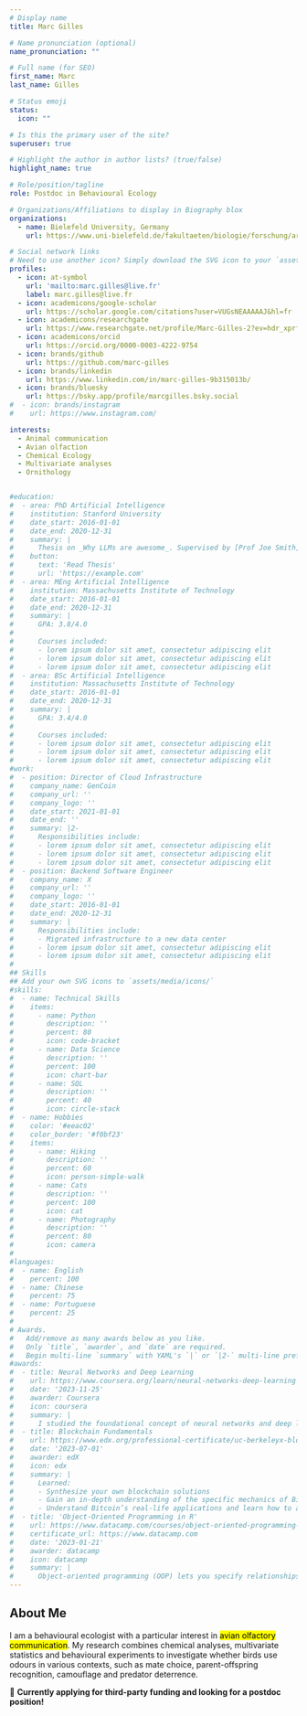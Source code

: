 ```yaml
---
# Display name
title: Marc Gilles

# Name pronunciation (optional)
name_pronunciation: ""

# Full name (for SEO)
first_name: Marc
last_name: Gilles

# Status emoji
status:
  icon: ""

# Is this the primary user of the site?
superuser: true

# Highlight the author in author lists? (true/false)
highlight_name: true

# Role/position/tagline
role: Postdoc in Behavioural Ecology

# Organizations/Affiliations to display in Biography blox
organizations:
  - name: Bielefeld University, Germany
    url: https://www.uni-bielefeld.de/fakultaeten/biologie/forschung/arbeitsgruppen/behav_eco/

# Social network links
# Need to use another icon? Simply download the SVG icon to your `assets/media/icons/` folder.
profiles:
  - icon: at-symbol
    url: 'mailto:marc.gilles@live.fr'
    label: marc.gilles@live.fr
  - icon: academicons/google-scholar
    url: https://scholar.google.com/citations?user=VUGsNEAAAAAJ&hl=fr
  - icon: academicons/researchgate
    url: https://www.researchgate.net/profile/Marc-Gilles-2?ev=hdr_xprf
  - icon: academicons/orcid
    url: https://orcid.org/0000-0003-4222-9754
  - icon: brands/github
    url: https://github.com/marc-gilles
  - icon: brands/linkedin
    url: https://www.linkedin.com/in/marc-gilles-9b315013b/
  - icon: brands/bluesky
    url: https://bsky.app/profile/marcgilles.bsky.social
#  - icon: brands/instagram
#    url: https://www.instagram.com/

interests:
  - Animal communication
  - Avian olfaction
  - Chemical Ecology
  - Multivariate analyses
  - Ornithology


#education:
#  - area: PhD Artificial Intelligence
#    institution: Stanford University
#    date_start: 2016-01-01
#    date_end: 2020-12-31
#    summary: |
#      Thesis on _Why LLMs are awesome_. Supervised by [Prof Joe Smith](https://example.com). Presented papers at 5 IEEE conferences with the contributions being published in 2 #Springer journals.
#    button:
#      text: 'Read Thesis'
#      url: 'https://example.com'
#  - area: MEng Artificial Intelligence
#    institution: Massachusetts Institute of Technology
#    date_start: 2016-01-01
#    date_end: 2020-12-31
#    summary: |
#      GPA: 3.8/4.0
#
#      Courses included:
#      - lorem ipsum dolor sit amet, consectetur adipiscing elit
#      - lorem ipsum dolor sit amet, consectetur adipiscing elit
#      - lorem ipsum dolor sit amet, consectetur adipiscing elit
#  - area: BSc Artificial Intelligence
#    institution: Massachusetts Institute of Technology
#    date_start: 2016-01-01
#    date_end: 2020-12-31
#    summary: |
#      GPA: 3.4/4.0
#      
#      Courses included:
#      - lorem ipsum dolor sit amet, consectetur adipiscing elit
#      - lorem ipsum dolor sit amet, consectetur adipiscing elit
#      - lorem ipsum dolor sit amet, consectetur adipiscing elit
#work:
#  - position: Director of Cloud Infrastructure
#    company_name: GenCoin
#    company_url: ''
#    company_logo: ''
#    date_start: 2021-01-01
#    date_end: ''
#    summary: |2-
#      Responsibilities include:
#      - lorem ipsum dolor sit amet, consectetur adipiscing elit
#      - lorem ipsum dolor sit amet, consectetur adipiscing elit
#      - lorem ipsum dolor sit amet, consectetur adipiscing elit
#  - position: Backend Software Engineer
#    company_name: X
#    company_url: ''
#    company_logo: ''
#    date_start: 2016-01-01
#    date_end: 2020-12-31
#    summary: |
#      Responsibilities include:
#      - Migrated infrastructure to a new data center
#      - lorem ipsum dolor sit amet, consectetur adipiscing elit
#      - lorem ipsum dolor sit amet, consectetur adipiscing elit
#
## Skills
## Add your own SVG icons to `assets/media/icons/`
#skills:
#  - name: Technical Skills
#    items:
#      - name: Python
#        description: ''
#        percent: 80
#        icon: code-bracket
#      - name: Data Science
#        description: ''
#        percent: 100
#        icon: chart-bar
#      - name: SQL
#        description: ''
#        percent: 40
#        icon: circle-stack
#  - name: Hobbies
#    color: '#eeac02'
#    color_border: '#f0bf23'
#    items:
#      - name: Hiking
#        description: ''
#        percent: 60
#        icon: person-simple-walk
#      - name: Cats
#        description: ''
#        percent: 100
#        icon: cat
#      - name: Photography
#        description: ''
#        percent: 80
#        icon: camera
#
#languages:
#  - name: English
#    percent: 100
#  - name: Chinese
#    percent: 75
#  - name: Portuguese
#    percent: 25
#
# Awards.
#   Add/remove as many awards below as you like.
#   Only `title`, `awarder`, and `date` are required.
#   Begin multi-line `summary` with YAML's `|` or `|2-` multi-line prefix and indent 2 spaces below.
#awards:
#  - title: Neural Networks and Deep Learning
#    url: https://www.coursera.org/learn/neural-networks-deep-learning
#    date: '2023-11-25'
#    awarder: Coursera
#    icon: coursera
#    summary: |
#      I studied the foundational concept of neural networks and deep learning. By the end, I was familiar with the significant technological trends driving the rise of deep #learning; build, train, and apply fully connected deep neural networks; implement efficient (vectorized) neural networks; identify key parameters in a neural network’s #architecture; and apply deep learning to your own applications.
#  - title: Blockchain Fundamentals
#    url: https://www.edx.org/professional-certificate/uc-berkeleyx-blockchain-fundamentals
#    date: '2023-07-01'
#    awarder: edX
#    icon: edx
#    summary: |
#      Learned:
#      - Synthesize your own blockchain solutions
#      - Gain an in-depth understanding of the specific mechanics of Bitcoin
#      - Understand Bitcoin’s real-life applications and learn how to attack and destroy Bitcoin, Ethereum, smart contracts and Dapps, and alternatives to Bitcoin’s #Proof-of-Work consensus algorithm
#  - title: 'Object-Oriented Programming in R'
#    url: https://www.datacamp.com/courses/object-oriented-programming-with-s3-and-r6-in-r
#    certificate_url: https://www.datacamp.com
#    date: '2023-01-21'
#    awarder: datacamp
#    icon: datacamp
#    summary: |
#      Object-oriented programming (OOP) lets you specify relationships between functions and the objects that they can act on, helping you manage complexity in your code. This #is an intermediate level course, providing an introduction to OOP, using the S3 and R6 systems. S3 is a great day-to-day R programming tool that simplifies some of the #functions that you write. R6 is especially useful for industry-specific analyses, working with web APIs, and building GUIs.
---
```


## About Me

I am a behavioural ecologist with a particular interest in <mark>avian olfactory communication</mark>. My research combines chemical analyses, multivariate statistics and behavioural experiments to investigate whether birds use odours in various contexts, such as mate choice, parent-offspring recognition, camouflage and predator deterrence.

🔎 **Currently applying for third-party funding and looking for a postdoc position!**
